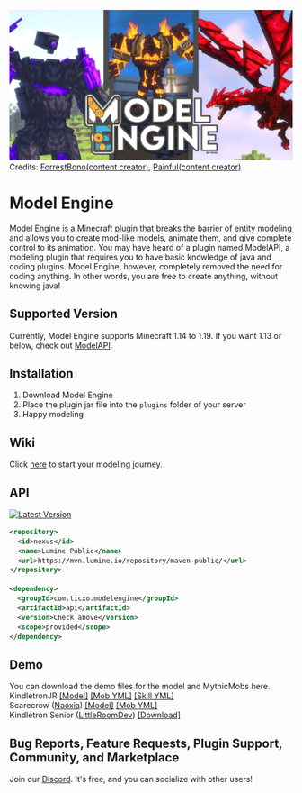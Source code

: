 ![Alt](/ModelEngineBanner.png )
Credits: [ForrestBono(content creator)](https://www.youtube.com/c/Forrestbono), [Painful(content creator)](https://www.youtube.com/c/Painful)
# Model Engine
Model Engine is a Minecraft plugin that breaks the barrier of entity modeling and allows you to create mod-like models, animate them, and give complete control to its animation. You may have heard of a plugin named ModelAPI, a modeling plugin that requires you to have basic knowledge of java and coding plugins. Model Engine, however, completely removed the need for coding anything. In other words, you are free to create anything, without knowing java!

## Supported Version
Currently, Model Engine supports Minecraft 1.14 to 1.19. If you want 1.13 or below, check out [ModelAPI](https://www.spigotmc.org/resources/modelapi-custom-entity-model-manager.68014/).

## Installation
1. Download Model Engine
2. Place the plugin jar file into the `plugins` folder of your server
3. Happy modeling

## Wiki
Click [here](https://github.com/Ticxo/Model-Engine-Wiki/wiki) to start your modeling journey.

## API
[![Latest Version](https://img.shields.io/maven-metadata/v?metadataUrl=https%3A%2F%2Fmvn.lumine.io%2Frepository%2Fmaven-public%2Fcom%2Fticxo%2Fmodelengine%2Fapi%2Fmaven-metadata.xml)](https://mvn.lumine.io/service/rest/repository/browse/maven-public/com/ticxo/modelengine/api/)

```xml
<repository>
  <id>nexus</id>
  <name>Lumine Public</name>
  <url>https://mvn.lumine.io/repository/maven-public/</url>
</repository>

<dependency>
  <groupId>com.ticxo.modelengine</groupId>
  <artifactId>api</artifactId>
  <version>Check above</version>
  <scope>provided</scope>
</dependency>
```

## Demo
You can download the demo files for the model and MythicMobs here.  
KindletronJR [[Model]](https://drive.google.com/file/d/1gMiE6mii_9AiRRj9QFq480xvrRPW9Gdg/view?usp=sharing) [[Mob YML]](https://github.com/Ticxo/Model-Engine-Wiki/blob/master/wiki/KindletronJR.yml) [[Skill YML]](https://github.com/Ticxo/Model-Engine-Wiki/blob/master/wiki/KindletronSkills.yml)  
Scarecrow ([Naoxia](https://www.youtube.com/channel/UCc5itTcpJZV_5Sj2VvfS1DA)) [[Model]](https://drive.google.com/file/d/122-TiGNuDWCMov4NjVD-44sEtVAsC8rM/view?usp=sharing) [[Mob YML]](https://github.com/Ticxo/Model-Engine-Wiki/blob/master/wiki/Scarecrow.yml)  
Kindletron Senior ([LittleRoomDev](https://www.youtube.com/channel/UCGgqcLqJSpXVqanJyE_6L3A)) [[Download]](https://www.patreon.com/posts/kindletron-free-49222891)

## Bug Reports, Feature Requests, Plugin Support, Community, and Marketplace
Join our [Discord](https://discord.gg/vbdyuac). It's free, and you can socialize with other users!
